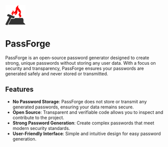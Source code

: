 <img src="src/resources/icons/128_.png" width="64"/>

# PassForge

PassForge is an open-source password generator designed to create strong, unique passwords without storing any user data. With a focus on security and transparency, PassForge ensures your passwords are generated safely and never stored or transmitted.

## Features

- **No Password Storage**: PassForge does not store or transmit any generated passwords, ensuring your data remains secure.
- **Open Source**: Transparent and verifiable code allows you to inspect and contribute to the project.
- **Strong Password Generation**: Create complex passwords that meet modern security standards.
- **User-Friendly Interface**: Simple and intuitive design for easy password generation.
